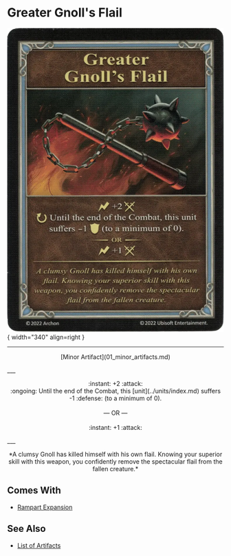 # Greater Gnoll's Flail

![Greater Gnoll's Flail](../assets/artifacts_minor-greater_gnolls_flail.webp){ width="340" align=right }
___
<p style="text-align: center;" markdown>[Minor Artifact](01_minor_artifacts.md)</p>
___
<p style="text-align: center;" markdown>:instant: +2 :attack:<br>:ongoing: Until the end of the Combat, this [unit](../units/index.md) suffers -1 :defense: (to a minimum of 0).<br><br>— OR —<br><br>:instant: +1 :attack:</p>
___
<p style="text-align: center;" markdown>*A clumsy Gnoll has killed himself with his own flail. Knowing your superior skill with this weapon, you confidently remove the spectacular flail from the fallen creature.*</p>


## Comes With

- [Rampart Expansion](../content.md)


## See Also


- [List of Artifacts](index.md)
